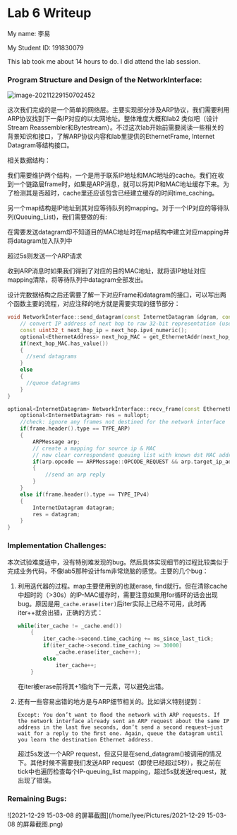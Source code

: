Lab 6 Writeup
=============

My name: 李易

My Student ID: 191830079

This lab took me about 14 hours to do. I did attend the lab session.

### Program Structure and Design of the NetworkInterface:

![image-20211229150702452](/home/lyee/.config/Typora/typora-user-images/image-20211229150702452.png)

这次我们完成的是一个简单的网络层。主要实现部分涉及ARP协议，我们需要利用ARP协议找到下一条IP对应的以太网地址。整体难度大概和lab2 类似吧（设计Stream Reassembler和Bytestream）。不过这次lab开始前需要阅读一些相关的背景知识和接口，了解ARP协议内容和lab里提供的EthernetFrame, Internet Datagram等结构接口。

相关数据结构：

我们需要维护两个结构，一个是用于联系IP地址和MAC地址的cache。我们在收到一个链路层frame时，如果是ARP消息，就可以将其IP和MAC地址缓存下来。为了检测其是否超时，cache里还应该包含已经建立缓存的时间time_caching。

另一个map结构是IP地址到其对应等待队列的mapping。对于一个IP对应的等待队列(Queuing_List)，我们需要做的有:

在需要发送datagram却不知道目的MAC地址时在map结构中建立对应mapping并将datagram加入队列中

超过5s则发送一个ARP请求

收到ARP消息时如果我们得到了对应的目的MAC地址，就将该IP地址对应mapping清除，将等待队列中datagram全部发出。

设计完数据结构之后还需要了解一下对应Frame和datagram的接口，可以写出两个函数主要的流程，对应注释的地方就是需要实现的细节部分：

```cpp
void NetworkInterface::send_datagram(const InternetDatagram &dgram, const Address &next_hop) {
    // convert IP address of next hop to raw 32-bit representation (used in ARP header)
    const uint32_t next_hop_ip = next_hop.ipv4_numeric();
    optional<EthernetAddress> next_hop_MAC = get_EthernetAddr(next_hop_ip);
    if(next_hop_MAC.has_value())
    {
      //send datagrams
    }
    else
    {
      //queue datagrams
    }
}

optional<InternetDatagram> NetworkInterface::recv_frame(const EthernetFrame &frame) {
    optional<InternetDatagram> res = nullopt;
    //check: ignore any frames not destined for the network interface
    if(frame.header().type == TYPE_ARP)
    {
        ARPMessage arp;
        // create a mapping for source ip & MAC
        // now clear correspondent queuing list with known dst MAC addr
        if(arp.opcode == ARPMessage::OPCODE_REQUEST && arp.target_ip_address == _ip_address.ipv4_numeric())
        {
            //send an arp reply
        }
    }
    else if(frame.header().type == TYPE_IPv4)
    {
        InternetDatagram datagram;
        res = datagram;
    }
}
```



### Implementation Challenges:

本次试验难度适中，没有特别难发现的bug。然后具体实现细节的过程比较类似于完成业务代码，不像lab5那种设计fsm非常烧脑的感觉。主要的几个bug：

1. 利用迭代器的过程。map主要使用到的也就erase, find就行。但在清除cache中超时的（>30s）的IP-MAC缓存时，需要注意如果用for循环的话会出现bug。原因是用`_cache.erase(iter)`后iter实际上已经不可用，此时再iter++就会出错，正确的方式：

   ```CPP
   while(iter_cache != _cache.end())
       {
           iter_cache->second.time_caching += ms_since_last_tick;
           if(iter_cache->second.time_caching >= 30000)
               _cache.erase(iter_cache++);
           else
               iter_cache++;
       }
   ```

   在iter被erase前将其+1指向下一元素，可以避免出错。

   

2. 还有一些容易出错的地方是与ARP细节相关的。比如讲义特别提到：

   ```
   Except: You don’t want to ﬂood the network with ARP requests. If the network interface already sent an ARP request about the same IP address in the last ﬁve seconds, don’t send a second request—just wait for a reply to the ﬁrst one. Again, queue the datagram until you learn the destination Ethernet address.
   ```

   超过5s发送一个ARP request，但这只是在send_datagram()被调用的情况下。其他时候不需要我们发送ARP request（即使已经超过5秒），我之前在tick中也遍历检查每个IP-queuing_list mapping，超过5s就发送request，就出现了错误。

### Remaining Bugs:

![2021-12-29 15-03-08 的屏幕截图](/home/lyee/Pictures/2021-12-29 15-03-08 的屏幕截图.png)

